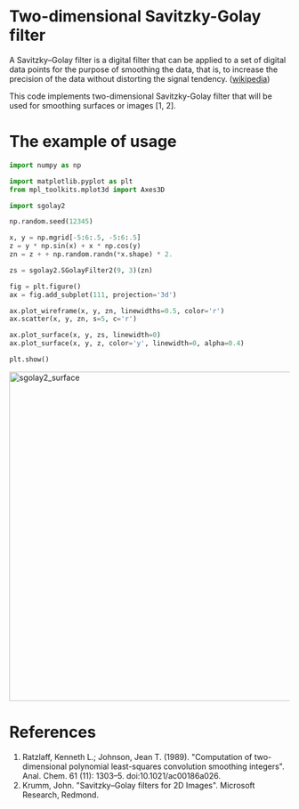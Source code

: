 # Two-dimensional Savitzky-Golay filter

A Savitzky–Golay filter is a digital filter that can be applied to a set of digital data points for the purpose of smoothing the data, that is, to increase the precision of the data without distorting the signal tendency. ([wikipedia](https://en.wikipedia.org/wiki/Savitzky–Golay_filter))

This code implements two-dimensional Savitzky-Golay filter that will be used for smoothing surfaces or images [1, 2].

# The example of usage

```python
import numpy as np

import matplotlib.pyplot as plt
from mpl_toolkits.mplot3d import Axes3D

import sgolay2

np.random.seed(12345)

x, y = np.mgrid[-5:6:.5, -5:6:.5]
z = y * np.sin(x) + x * np.cos(y)
zn = z + + np.random.randn(*x.shape) * 2.

zs = sgolay2.SGolayFilter2(9, 3)(zn)

fig = plt.figure()
ax = fig.add_subplot(111, projection='3d')

ax.plot_wireframe(x, y, zn, linewidths=0.5, color='r')
ax.scatter(x, y, zn, s=5, c='r')

ax.plot_surface(x, y, zs, linewidth=0)
ax.plot_surface(x, y, z, color='y', linewidth=0, alpha=0.4)

plt.show()
```

<img width="592" alt="sgolay2_surface" src="https://user-images.githubusercontent.com/1299189/54092147-bc511b00-4399-11e9-9be2-c44ce697161e.png">


# References

1. Ratzlaff, Kenneth L.; Johnson, Jean T. (1989). "Computation of two-dimensional polynomial least-squares convolution smoothing integers". Anal. Chem. 61 (11): 1303–5. doi:10.1021/ac00186a026.
2. Krumm, John. "Savitzky–Golay filters for 2D Images". Microsoft Research, Redmond.
